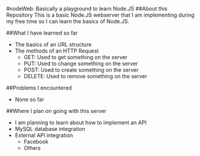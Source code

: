 #nodeWeb: Basically a playground to learn Node.JS
##About this Repository
This is a basic Node.JS webserver that I am implementing during my free time so I can learn the basics of Node.JS.

##What I have learned so far
* The basics of an URL structure
* The methods of an HTTP Request
    * GET: Used to get something on the server
    * PUT: Used to change something on the server
    * POST: Used to create something on the server
    * DELETE: Used to remove something on the server

##Problems I encountered
* None so far

##Where I plan on going with this server
* I am planning to learn about how to implement an API
* MySQL database integration
* External API integration
    * Facebook
    * Others
